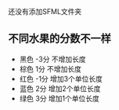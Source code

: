 还没有添加SFML文件夹


## 不同水果的分数不一样
* 黑色 -3分 不增加长度
* 棕色 1分 不增加长度
* 红色 -1分 增加3个单位长度
* 蓝色 2分 增加2个单位长度
* 绿色 3分 增加1个单位长度